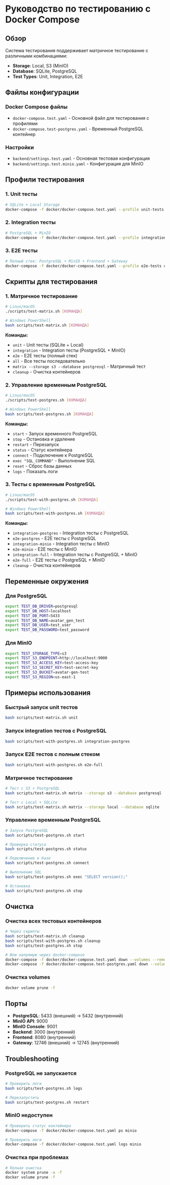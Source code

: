 # Руководство по тестированию с Docker Compose

## Обзор

Система тестирования поддерживает матричное тестирование с различными комбинациями:
- **Storage**: Local, S3 (MinIO)
- **Database**: SQLite, PostgreSQL
- **Test Types**: Unit, Integration, E2E

## Файлы конфигурации

### Docker Compose файлы
- `docker-compose.test.yaml` - Основной файл для тестирования с профилями
- `docker-compose.test-postgres.yaml` - Временный PostgreSQL контейнер

### Настройки
- `backend/settings.test.yaml` - Основная тестовая конфигурация
- `backend/settings.test.minio.yaml` - Конфигурация для MinIO

## Профили тестирования

### 1. Unit тесты
```bash
# SQLite + Local Storage
docker-compose -f docker/docker-compose.test.yaml --profile unit-tests up --build
```

### 2. Integration тесты
```bash
# PostgreSQL + MinIO
docker-compose -f docker/docker-compose.test.yaml --profile integration-tests up --build
```

### 3. E2E тесты
```bash
# Полный стек: PostgreSQL + MinIO + Frontend + Gateway
docker-compose -f docker/docker-compose.test.yaml --profile e2e-tests up --build
```

## Скрипты для тестирования

### 1. Матричное тестирование
```bash
# Linux/macOS
./scripts/test-matrix.sh [КОМАНДА]

# Windows PowerShell
bash scripts/test-matrix.sh [КОМАНДА]
```

**Команды:**
- `unit` - Unit тесты (SQLite + Local)
- `integration` - Integration тесты (PostgreSQL + MinIO)
- `e2e` - E2E тесты (полный стек)
- `all` - Все тесты последовательно
- `matrix --storage s3 --database postgresql` - Матричный тест
- `cleanup` - Очистка контейнеров

### 2. Управление временным PostgreSQL
```bash
# Linux/macOS
./scripts/test-postgres.sh [КОМАНДА]

# Windows PowerShell
bash scripts/test-postgres.sh [КОМАНДА]
```

**Команды:**
- `start` - Запуск временного PostgreSQL
- `stop` - Остановка и удаление
- `restart` - Перезапуск
- `status` - Статус контейнера
- `connect` - Подключение к PostgreSQL
- `exec "SQL_COMMAND"` - Выполнение SQL
- `reset` - Сброс базы данных
- `logs` - Показать логи

### 3. Тесты с временным PostgreSQL
```bash
# Linux/macOS
./scripts/test-with-postgres.sh [КОМАНДА]

# Windows PowerShell
bash scripts/test-with-postgres.sh [КОМАНДА]
```

**Команды:**
- `integration-postgres` - Integration тесты с PostgreSQL
- `e2e-postgres` - E2E тесты с PostgreSQL
- `integration-minio` - Integration тесты с MinIO
- `e2e-minio` - E2E тесты с MinIO
- `integration-full` - Integration тесты с PostgreSQL + MinIO
- `e2e-full` - E2E тесты с PostgreSQL + MinIO
- `cleanup` - Очистка контейнеров

## Переменные окружения

### Для PostgreSQL
```bash
export TEST_DB_DRIVER=postgresql
export TEST_DB_HOST=localhost
export TEST_DB_PORT=5433
export TEST_DB_NAME=avatar_gen_test
export TEST_DB_USER=test_user
export TEST_DB_PASSWORD=test_password
```

### Для MinIO
```bash
export TEST_STORAGE_TYPE=s3
export TEST_S3_ENDPOINT=http://localhost:9000
export TEST_S3_ACCESS_KEY=test-access-key
export TEST_S3_SECRET_KEY=test-secret-key
export TEST_S3_BUCKET=avatar-gen-test
export TEST_S3_REGION=us-east-1
```

## Примеры использования

### Быстрый запуск unit тестов
```bash
bash scripts/test-matrix.sh unit
```

### Запуск integration тестов с PostgreSQL
```bash
bash scripts/test-with-postgres.sh integration-postgres
```

### Запуск E2E тестов с полным стеком
```bash
bash scripts/test-with-postgres.sh e2e-full
```

### Матричное тестирование
```bash
# Тест с S3 + PostgreSQL
bash scripts/test-matrix.sh matrix --storage s3 --database postgresql

# Тест с Local + SQLite
bash scripts/test-matrix.sh matrix --storage local --database sqlite
```

### Управление временным PostgreSQL
```bash
# Запуск PostgreSQL
bash scripts/test-postgres.sh start

# Проверка статуса
bash scripts/test-postgres.sh status

# Подключение к базе
bash scripts/test-postgres.sh connect

# Выполнение SQL
bash scripts/test-postgres.sh exec "SELECT version();"

# Остановка
bash scripts/test-postgres.sh stop
```

## Очистка

### Очистка всех тестовых контейнеров
```bash
# Через скрипты
bash scripts/test-matrix.sh cleanup
bash scripts/test-with-postgres.sh cleanup
bash scripts/test-postgres.sh stop

# Или напрямую через docker-compose
docker-compose -f docker/docker-compose.test.yaml down --volumes --remove-orphans
docker-compose -f docker/docker-compose.test-postgres.yaml down --volumes --remove-orphans
```

### Очистка volumes
```bash
docker volume prune -f
```

## Порты

- **PostgreSQL**: 5433 (внешний) → 5432 (внутренний)
- **MinIO API**: 9000
- **MinIO Console**: 9001
- **Backend**: 3000 (внутренний)
- **Frontend**: 8080 (внутренний)
- **Gateway**: 12746 (внешний) → 12745 (внутренний)

## Troubleshooting

### PostgreSQL не запускается
```bash
# Проверить логи
bash scripts/test-postgres.sh logs

# Перезапустить
bash scripts/test-postgres.sh restart
```

### MinIO недоступен
```bash
# Проверить статус контейнера
docker-compose -f docker/docker-compose.test.yaml ps minio

# Проверить логи
docker-compose -f docker/docker-compose.test.yaml logs minio
```

### Очистка при проблемах
```bash
# Полная очистка
docker system prune -a -f
docker volume prune -f
```
